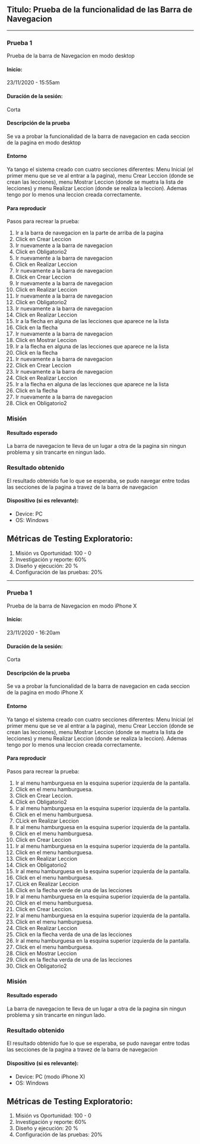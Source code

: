 ## Titulo: Prueba de la funcionalidad de las Barra de Navegacion
---

### Prueba 1
Prueba de la barra de Navegacion en modo desktop

#### Inicio: 
23/11/2020 - 15:55am 

#### Duración de la sesión:
Corta

#### Descripción de la prueba
Se va a probar la funcionalidad de la barra de navegacion en cada seccion de la pagina en modo desktop

#### Entorno
Ya tango el sistema creado con cuatro secciones diferentes: Menu Inicial (el primer menu que se ve al entrar a la pagina), menu Crear Leccion (donde se crean las lecciones), menu Mostrar Leccion (donde se muetra la lista de lecciones) y menu Realizar Leccion (donde se realiza la leccion). Ademas tengo por lo menos una leccion creada correctamente.

#### Para reproducir
Pasos para recrear la prueba:
1. Ir a la barra de navegacion en la parte de arriba de la pagina
2. Click en Crear Leccion
3. Ir nuevamente a la barra de navegacion 
4. Click en Obligatorio2
5. Ir nuevamente a la barra de navegacion
6. Click en Realizar Leccion
7. Ir nuevamente a la barra de navegacion
8. Click en Crear Leccion
9.  Ir nuevamente a la barra de navegacion
10. Click en Realizar Leccion
11. Ir nuevamente a la barra de navegacion 
12. Click en Obligatorio2
13. Ir nuevamente a la barra de navegacion
14. Click en Realizar Leccion
15. Ir a la flecha en alguna de las lecciones que aparece ne la lista
16. Click en la flecha
17. Ir nuevamente a la barra de navegacion
18. Click en Mostrar Leccion
19. Ir a la flecha en alguna de las lecciones que aparece ne la lista
20. Click en la flecha
21. Ir nuevamente a la barra de navegacion
22. Click en Crear Leccion
23. Ir nuevamente a la barra de navegacion
24. Click en Realizar Leccion
25. Ir a la flecha en alguna de las lecciones que aparece ne la lista
26. Click en la flecha
27.  Ir nuevamente a la barra de navegacion 
28. Click en Obligatorio2


### Misión
#### Resultado esperado
La barra de navegacion te lleva de un lugar a otra de la pagina sin ningun problema y sin trancarte en ningun lado.

### Resultado obtenido
El resultado obtenido fue lo que se esperaba, se pudo navegar entre todas las secciones de la pagina a travez de la barra de navegacion


#### Dispositivo (si es relevante):
 - Device: PC
 - OS: Windows

## Métricas de Testing Exploratorio:
1. Misión vs Oportunidad: 100 - 0
2. Investigación y reporte: 60%
3. Diseño y ejecución: 20 %
4. Configuración de las pruebas: 20%

---

### Prueba 1
Prueba de la barra de Navegacion en modo iPhone X

#### Inicio: 
23/11/2020 - 16:20am 

#### Duración de la sesión:
Corta

#### Descripción de la prueba
Se va a probar la funcionalidad de la barra de navegacion en cada seccion de la pagina en modo iPhone X

#### Entorno
Ya tango el sistema creado con cuatro secciones diferentes: Menu Inicial (el primer menu que se ve al entrar a la pagina), menu Crear Leccion (donde se crean las lecciones), menu Mostrar Leccion (donde se muetra la lista de lecciones) y menu Realizar Leccion (donde se realiza la leccion). Ademas tengo por lo menos una leccion creada correctamente.

#### Para reproducir
Pasos para recrear la prueba:
1. Ir al menu hamburguesa en la esquina superior izquierda de la pantalla.
2. Click en el menu hamburguesa.
3. Click en Crear Leccion.
4. Click en Obligatorio2
5. Ir al menu hamburguesa en la esquina superior izquierda de la pantalla.
6. Click en el menu hamburguesa.
7. CLick en Realizar Leccion
8. Ir al menu hamburguesa en la esquina superior izquierda de la pantalla.
9.  Click en el menu hamburguesa.
10. Click en Crear Leccion
11. Ir al menu hamburguesa en la esquina superior izquierda de la pantalla.
12. Click en el menu hamburguesa.
13. Click en Realizar Leccion
14. Click en Obligatorio2
15. Ir al menu hamburguesa en la esquina superior izquierda de la pantalla.
16. Click en el menu hamburguesa.
17. CLick en Realizar Leccion
18. Click en la flecha verde de una de las lecciones
19. Ir al menu hamburguesa en la esquina superior izquierda de la pantalla.
20. Click en el menu hamburguesa.
21. Click en Crear Leccion.
22. Ir al menu hamburguesa en la esquina superior izquierda de la pantalla.
23. Click en el menu hamburguesa.
24. Click en Realizar Leccion
25. Click en la flecha verda de una de las lecciones
26. Ir al menu hamburguesa en la esquina superior izquierda de la pantalla.
27. Click en el menu hamburguesa.
28. Click en Mostrar Leccion
29. Click en la flecha verda de una de las lecciones
30. Click en Obligatorio2


### Misión
#### Resultado esperado
La barra de navegacion te lleva de un lugar a otra de la pagina sin ningun problema y sin trancarte en ningun lado.

### Resultado obtenido
El resultado obtenido fue lo que se esperaba, se pudo navegar entre todas las secciones de la pagina a travez de la barra de navegacion


#### Dispositivo (si es relevante):
 - Device: PC (modo iPhone X)
 - OS: Windows

## Métricas de Testing Exploratorio:
1. Misión vs Oportunidad: 100 - 0
2. Investigación y reporte: 60%
3. Diseño y ejecución: 20 %
4. Configuración de las pruebas: 20%

